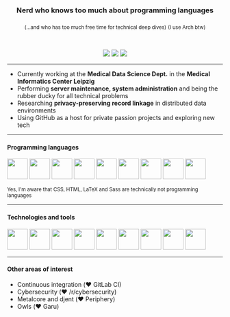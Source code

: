 <div align="center">
  <h3>Nerd who knows too much about programming languages</h3>
  <sub>(...and who has too much free time for technical deep dives)</sub> <sub>(I use Arch btw)</sub>
  
  <p>&nbsp;</p>
  <a href="https://gitlab.com/joogswastaken"><img src="https://img.shields.io/badge/GitLab-JoogsWasTaken-orange?logo=gitlab&style=for-the-badge" /></a>
  <a href="https://github.com/JoogsWasTaken"><img src="https://img.shields.io/github/followers/JoogsWasTaken?logo=github&style=for-the-badge" /></a>
  <a href="https://infosec.exchange/@roothoot"><img src="https://img.shields.io/mastodon/follow/110068736523274864?color=red&domain=https%3A%2F%2Finfosec.exchange&label=Mastodon&style=for-the-badge" /></a>
</div>

---

- Currently working at the **Medical Data Science Dept.** in the **Medical Informatics Center Leipzig** 
- Performing **server maintenance, system administration** and being the rubber ducky for all technical problems
- Researching **privacy-preserving record linkage** in distributed data environments
- Using GitHub as a host for private passion projects and exploring new tech

---

#### Programming languages

<div>
  <img src="https://cdn.jsdelivr.net/gh/devicons/devicon/icons/javascript/javascript-original.svg" width="48" />
  <img src="https://cdn.jsdelivr.net/gh/devicons/devicon/icons/typescript/typescript-original.svg" width="48" />
  <img src="https://cdn.jsdelivr.net/gh/devicons/devicon/icons/go/go-original-wordmark.svg" width="48" />
  <img src="https://cdn.jsdelivr.net/gh/devicons/devicon/icons/java/java-original.svg" width="48" />
  <img src="https://cdn.jsdelivr.net/gh/devicons/devicon/icons/python/python-original.svg" width="48" />
  <img src="https://cdn.jsdelivr.net/gh/devicons/devicon/icons/css3/css3-original.svg" width="48" />
  <img src="https://cdn.jsdelivr.net/gh/devicons/devicon/icons/html5/html5-original.svg" width="48" />
  <img src="https://cdn.jsdelivr.net/gh/devicons/devicon/icons/latex/latex-original.svg" width="48" />
  <img src="https://cdn.jsdelivr.net/gh/devicons/devicon/icons/sass/sass-original.svg" width="48" />
</div>

<p><sub>Yes, I'm aware that CSS, HTML, LaTeX and Sass are technically not programming languages</sub></p>

---

#### Technologies and tools

<div>
  <img src="https://cdn.jsdelivr.net/gh/devicons/devicon/icons/mysql/mysql-original.svg" width="48" />
  <img src="https://cdn.jsdelivr.net/gh/devicons/devicon/icons/neo4j/neo4j-original.svg" width="48" />
  <img src="https://cdn.jsdelivr.net/gh/devicons/devicon/icons/nodejs/nodejs-original.svg" width="48" />
  <img src="https://cdn.jsdelivr.net/gh/devicons/devicon/icons/postgresql/postgresql-original.svg" width="48" />
  <img src="https://cdn.jsdelivr.net/gh/devicons/devicon/icons/redis/redis-original.svg" width="48" />
  <img src="https://cdn.jsdelivr.net/gh/devicons/devicon/icons/sqlite/sqlite-original.svg" width="48" />
  <img src="https://cdn.jsdelivr.net/gh/devicons/devicon/icons/git/git-original.svg" width="48" />
  <img src="https://cdn.jsdelivr.net/gh/devicons/devicon/icons/gitlab/gitlab-original.svg" width="48" />
  <img src="https://cdn.jsdelivr.net/gh/devicons/devicon/icons/docker/docker-plain.svg" width="48" />
</div>

---

#### Other areas of interest

- Continuous integration (❤️ GitLab CI)
- Cybersecurity (❤️ /r/cybersecurity)
- Metalcore and djent (❤️ Periphery)
- Owls (❤️ Garu)
